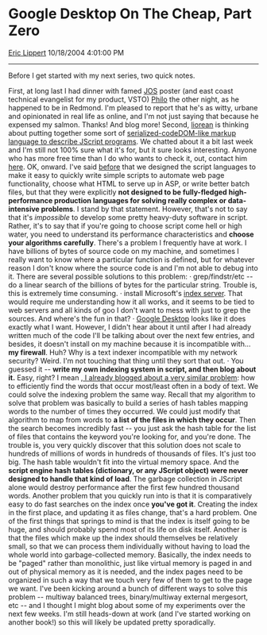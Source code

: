 <div id="page">

# Google Desktop On The Cheap, Part Zero

[Eric Lippert](https://social.msdn.microsoft.com/profile/Eric%20Lippert) 10/18/2004 4:01:00 PM

-----

<div id="content">

Before I get started with my next series, two quick notes.

First, at long last I had dinner with famed [<span class="underline">JOS</span>](http://discuss.joelonsoftware.com/default.asp?pg=pgDiscussThread&ixDiscussTopicParent=13116&ixDiscussGroup=3&cReplies=13) poster (and east coast technical evangelist for my product, VSTO) [<span class="underline">Philo</span>](http://blogs.msdn.com/philoj/) the other night, as he happened to be in Redmond. I'm pleased to report that he's as witty, urbane and opinionated in real life as online, and I'm not just saying that because he expensed my salmon. Thanks\! And blog more\! Second, [<span class="underline">liorean</span>](http://liorean.web-graphics.com/) is thinking about putting together some sort of [<span class="underline">serialized-codeDOM-like markup language to describe JScript programs</span>](http://web-graphics.com/mtarchive/001440.php). We chatted about it a bit last week and I'm still not 100% sure what it's for, but it sure looks interesting. Anyone who has more free time than I do who wants to check it, out, contact him [<span class="underline">here</span>](http://web-graphics.com/mtarchive/001440.php). OK, onward. I've said [<span class="underline">before</span>](http://blogs.msdn.com/ericlippert/archive/2003/11/18/53388.aspx) that we designed the script languages to make it easy to quickly write simple scripts to automate web page functionality, choose what HTML to serve up in ASP, or write better batch files, but that they were explicitly **not designed to be fully-fledged high-performance production languages for solving really complex or data-intensive problems**. I stand by that statement. However, that's not to say that it's *impossible* to develop some pretty heavy-duty software in script. Rather, it's to say that if you're going to choose script come hell or high water, you need to understand its performance characteristics and **choose your algorithms carefully**. There's a problem I frequently have at work. I have billions of bytes of source code on my machine, and sometimes I really want to know where a particular function is defined, but for whatever reason I don't know where the source code is and I'm not able to debug into it. There are several possible solutions to this problem: · grep/findstr/etc -- do a linear search of the billions of bytes for the particular string. Trouble is, this is extremely time consuming. · install Microsoft's [<span class="underline">index server</span>](http://www.microsoft.com/ntserver/techresources/webserv/IndxServ.asp). That would require me understanding how it all works, and it seems to be tied to web servers and all kinds of goo I don't want to mess with just to grep the sources. And where's the fun in that? · [<span class="underline">Google Desktop</span>](http://desktop.google.com/) looks like it does exactly what I want. However, I didn't hear about it until after I had already written much of the code I'll be talking about over the next few entries, and besides, it doesn't install on my machine because it is incompatible with… **my firewall**. Huh? Why is a text indexer incompatible with my network security? Weird. I'm not touching that thing until they sort that out. · You guessed it -- **write my own indexing system in script, and then blog about it.** Easy, right? I mean [<span class="underline">, I already blogged about a very similar problem</span>](http://blogs.msdn.com/ericlippert/archive/2004/05/13/131533.aspx): how to efficiently find the words that occur most/least often in a body of text. We could solve the indexing problem the same way. Recall that my algorithm to solve that problem was basically to build a series of hash tables mapping words to the number of times they occurred. We could just modify that algorithm to map from words to **a list of the files in which they occur**. Then the search becomes incredibly fast -- you just ask the hash table for the list of files that contains the keyword you're looking for, and you're done. The trouble is, you very quickly discover that this solution does not scale to hundreds of millions of words in hundreds of thousands of files. It's just too big. The hash table wouldn't fit into the virtual memory space. And the **script engine hash tables (dictionary, or any JScript object) were never designed to handle that kind of load**. The garbage collection in JScript alone would destroy performance after the first few hundred thousand words. Another problem that you quickly run into is that it is comparatively easy to do fast searches on the index once **you've got it**. Creating the index in the first place, and updating it as files change, that's a hard problem. One of the first things that springs to mind is that the index is itself going to be huge, and should probably spend most of its life on disk itself. Another is that the files which make up the index should themselves be relatively small, so that we can process them individually without having to load the whole world into garbage-collected memory. Basically, the index needs to be "paged" rather than monolithic, just like virtual memory is paged in and out of physical memory as it is needed, and the index pages need to be organized in such a way that we touch very few of them to get to the page we want. I've been kicking around a bunch of different ways to solve this problem -- multiway balanced trees, binary/multiway external mergesort, etc -- and I thought I might blog about some of my experiments over the next few weeks. I'm still heads-down at work (and I've started working on another book\!) so this will likely be updated pretty sporadically.

</div>

</div>

